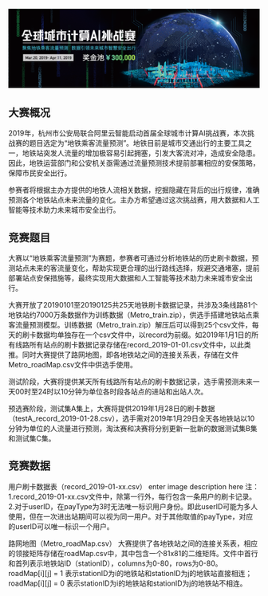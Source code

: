 ![](https://github.com/Hourout/DataScienceCompetition/blob/master/TianChi-%E5%85%A8%E7%90%83%E5%9F%8E%E5%B8%82%E8%AE%A1%E7%AE%97AI%E6%8C%91%E6%88%98%E8%B5%9B/image/city_ai.png)

## 大赛概况

2019年，杭州市公安局联合阿里云智能启动首届全球城市计算AI挑战赛，本次挑战赛的题目选定为“地铁乘客流量预测”。地铁目前是城市交通出行的主要工具之一，地铁站突发人流量的增加极容易引起拥塞，引发大客流对冲，造成安全隐患。因此，地铁运营部门和公安机关亟需通过流量预测技术提前部署相应的安保策略，保障市民安全出行。

参赛者将根据主办方提供的地铁人流相关数据，挖掘隐藏在背后的出行规律，准确预测各个地铁站点未来流量的变化。主办方希望通过这次挑战赛，用大数据和人工智能等技术助力未来城市安全出行。

## 竞赛题目

大赛以“地铁乘客流量预测”为赛题，参赛者可通过分析地铁站的历史刷卡数据，预测站点未来的客流量变化，帮助实现更合理的出行路线选择，规避交通堵塞，提前部署站点安保措施等，最终实现用大数据和人工智能等技术助力未来城市安全出行。

大赛开放了20190101至20190125共25天地铁刷卡数据记录，共涉及3条线路81个地铁站约7000万条数据作为训练数据（Metro_train.zip），供选手搭建地铁站点乘客流量预测模型。训练数据（Metro_train.zip）解压后可以得到25个csv文件，每天的刷卡数据均单独存在一个csv文件中，以record为前缀。如2019年1月1日的所有线路所有站点的刷卡数据记录存储在record_2019-01-01.csv文件中，以此类推。同时大赛提供了路网地图，即各地铁站之间的连接关系表，存储在文件Metro_roadMap.csv文件中供选手使用。

测试阶段，大赛将提供某天所有线路所有站点的刷卡数据记录，选手需预测未来一天00时至24时以10分钟为单位各时段各站点的进站和出站人次。

预选赛阶段，测试集A集上，大赛将提供2019年1月28日的刷卡数据（testA_record_2019-01-28.csv），选手需对2019年1月29日全天各地铁站以10分钟为单位的人流量进行预测，淘汰赛和决赛将分别更新一批新的数据测试集B集和测试集C集。

## 竞赛数据

用户刷卡数据表（record_2019-01-xx.csv）
enter image description here
注：
1.record_2019-01-xx.csv文件中，除第一行外，每行包含一条用户的刷卡记录。
2.对于userID，在payType为3时无法唯一标识用户身份。即此userID可能为多人使用，但在一次进出站期间可以视为同一用户。对于其他取值的payType，对应的userID可以唯一标识一个用户。

路网地图（Metro_roadMap.csv）
大赛提供了各地铁站之间的连接关系表，相应的领接矩阵存储在roadMap.csv中，其中包含一个81x81的二维矩阵。文件中首行和首列表示地铁站ID（stationID），columns为0-80，rows为0-80。
roadMap[i][j] = 1 表示stationID为i的地铁站和stationID为j的地铁站直接相连；
roadMap[i][j] = 0 表示stationID为i的地铁站和stationID为j的地铁站不相连。
